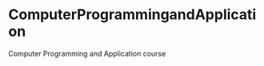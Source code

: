 ComputerProgrammingandApplication
=================================

Computer Programming and Application course
